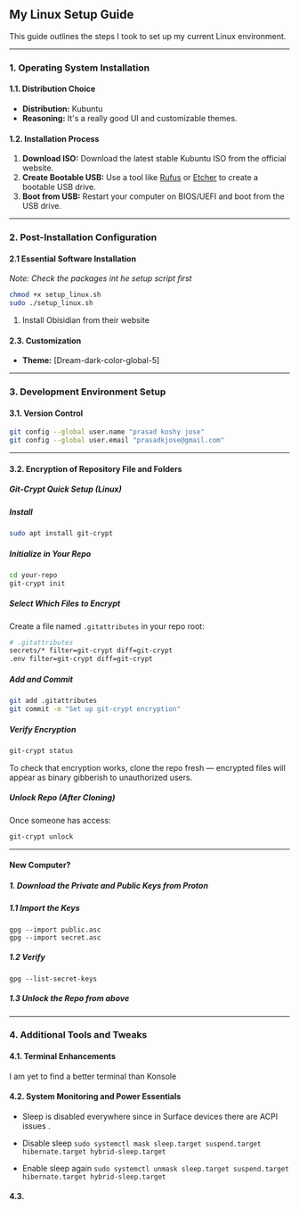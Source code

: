## My Linux Setup Guide

This guide outlines the steps I took to set up my current Linux environment.

---

### 1. Operating System Installation

#### 1.1. Distribution Choice

*   **Distribution:** Kubuntu
*   **Reasoning:** It's a really good UI and customizable themes. 

#### 1.2. Installation Process

1.  **Download ISO:** Download the latest stable Kubuntu ISO from the official website.
2.  **Create Bootable USB:** Use a tool like [Rufus](https://rufus.ie/) or [Etcher](https://etcher.balena.io/) to create a bootable USB drive.
3.  **Boot from USB:** Restart your computer on BIOS/UEFI and boot from the USB drive.

---

### 2. Post-Installation Configuration

#### 2.1 Essential Software Installation
*Note: Check the packages int he setup script first* 

``` bash
chmod +x setup_linux.sh
sudo ./setup_linux.sh
```

1. Install Obisidian from their website
#### 2.3. Customization

*   **Theme:** [Dream-dark-color-global-5]

---

### 3. Development Environment Setup

#### 3.1. Version Control

```bash
git config --global user.name "prasad koshy jose"
git config --global user.email "prasadkjose@gmail.com"
```
---
#### 3.2. Encryption of Repository File and Folders
##### Git-Crypt Quick Setup (Linux)

##### Install
```bash
sudo apt install git-crypt
```

##### Initialize in Your Repo
```bash
cd your-repo
git-crypt init
```
##### Select Which Files to Encrypt
Create a file named `.gitattributes` in your repo root:

```bash
# .gitattributes
secrets/* filter=git-crypt diff=git-crypt
.env filter=git-crypt diff=git-crypt
```
##### Add and Commit
```bash
git add .gitattributes
git commit -m "Set up git-crypt encryption"
```
##### Verify Encryption
```bash
git-crypt status
```

To check that encryption works, clone the repo fresh — encrypted files will appear as binary gibberish to unauthorized users.
##### Unlock Repo (After Cloning)
Once someone has access:

```bash
git-crypt unlock
```

---

#### New Computer?
##### 1. Download the Private and Public Keys from Proton
##### 1.1 Import the Keys

```
gpg --import public.asc
gpg --import secret.asc 
```
##### 1.2 Verify
`gpg --list-secret-keys`

##### 1.3 Unlock the Repo from above

---
### 4. Additional Tools and Tweaks

#### 4.1. Terminal Enhancements

I am yet to find a better terminal than Konsole
#### 4.2. System Monitoring and Power Essentials

*   Sleep is disabled everywhere since in Surface devices there are ACPI issues .
* Disable sleep
`sudo systemctl mask sleep.target suspend.target hibernate.target hybrid-sleep.target`

* Enable sleep again
`sudo systemctl unmask sleep.target suspend.target hibernate.target hybrid-sleep.target`
#### 4.3.



